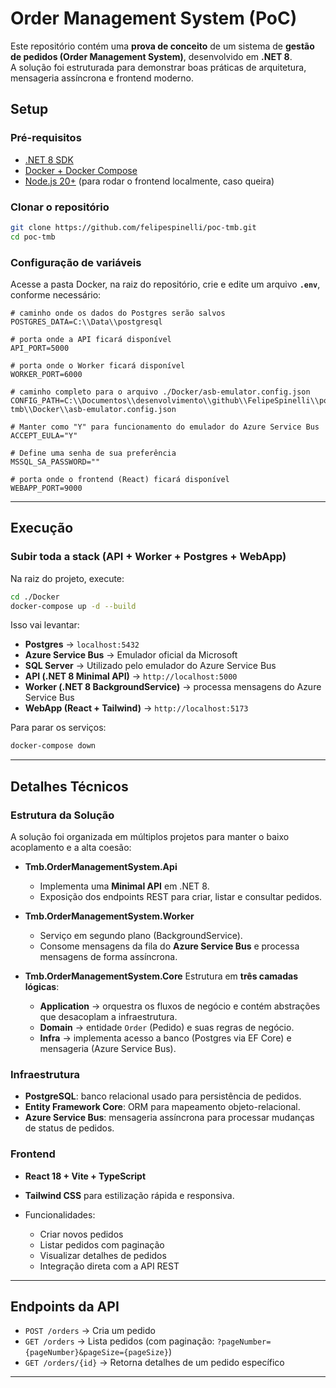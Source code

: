 # Order Management System (PoC)

Este repositório contém uma **prova de conceito** de um sistema de **gestão de pedidos (Order Management System)**, desenvolvido em **.NET 8**.  
A solução foi estruturada para demonstrar boas práticas de arquitetura, mensageria assíncrona e frontend moderno.

## Setup

### Pré-requisitos
- [.NET 8 SDK](https://dotnet.microsoft.com/en-us/download/dotnet/8.0)
- [Docker + Docker Compose](https://www.docker.com/)
- [Node.js 20+](https://nodejs.org/) (para rodar o frontend localmente, caso queira)

### Clonar o repositório
```bash
git clone https://github.com/felipespinelli/poc-tmb.git
cd poc-tmb
````

### Configuração de variáveis

Acesse a pasta Docker, na raiz do repositório, crie e edite um arquivo **`.env`**, conforme necessário:

```env
# caminho onde os dados do Postgres serão salvos
POSTGRES_DATA=C:\\Data\\postgresql  

# porta onde a API ficará disponível
API_PORT=5000

# porta onde o Worker ficará disponível
WORKER_PORT=6000

# caminho completo para o arquivo ./Docker/asb-emulator.config.json
CONFIG_PATH=C:\\Documentos\\desenvolvimento\\github\\FelipeSpinelli\\poc-tmb\\Docker\\asb-emulator.config.json

# Manter como "Y" para funcionamento do emulador do Azure Service Bus
ACCEPT_EULA="Y"                                                      

# Define uma senha de sua preferência 
MSSQL_SA_PASSWORD=""

# porta onde o frontend (React) ficará disponível
WEBAPP_PORT=9000
```
---

## Execução

### Subir toda a stack (API + Worker + Postgres + WebApp)

Na raiz do projeto, execute:

```bash
cd ./Docker
docker-compose up -d --build
```

Isso vai levantar:

* **Postgres** → `localhost:5432`
* **Azure Service Bus** → Emulador oficial da Microsoft
* **SQL Server** → Utilizado pelo emulador do Azure Service Bus
* **API (.NET 8 Minimal API)** → `http://localhost:5000`
* **Worker (.NET 8 BackgroundService)** → processa mensagens do Azure Service Bus
* **WebApp (React + Tailwind)** → `http://localhost:5173`

Para parar os serviços:

```bash
docker-compose down
```
---

## Detalhes Técnicos

### Estrutura da Solução

A solução foi organizada em múltiplos projetos para manter o baixo acoplamento e a alta coesão:

* **Tmb.OrderManagementSystem.Api**

  * Implementa uma **Minimal API** em .NET 8.
  * Exposição dos endpoints REST para criar, listar e consultar pedidos.

* **Tmb.OrderManagementSystem.Worker**

  * Serviço em segundo plano (BackgroundService).
  * Consome mensagens da fila do **Azure Service Bus** e processa mensagens de forma assíncrona.

* **Tmb.OrderManagementSystem.Core**
  Estrutura em **três camadas lógicas**:

  * **Application** → orquestra os fluxos de negócio e contém abstrações que desacoplam a infraestrutura.
  * **Domain** → entidade `Order` (Pedido) e suas regras de negócio.
  * **Infra** → implementa acesso a banco (Postgres via EF Core) e mensageria (Azure Service Bus).

### Infraestrutura

* **PostgreSQL**: banco relacional usado para persistência de pedidos.
* **Entity Framework Core**: ORM para mapeamento objeto-relacional.
* **Azure Service Bus**: mensageria assíncrona para processar mudanças de status de pedidos.

### Frontend

* **React 18 + Vite + TypeScript**
* **Tailwind CSS** para estilização rápida e responsiva.
* Funcionalidades:

  * Criar novos pedidos
  * Listar pedidos com paginação
  * Visualizar detalhes de pedidos
  * Integração direta com a API REST

---

## Endpoints da API

* `POST /orders` → Cria um pedido
* `GET /orders` → Lista pedidos (com paginação: `?pageNumber={pageNumber}&pageSize={pageSize}`)
* `GET /orders/{id}` → Retorna detalhes de um pedido específico

---
